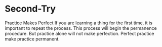 # Second-Try
Practice Makes Perfect
If you are learning a thing for the first time, it is important to repeat the process.
This process will begin the permanence procedure.
But practice alone will not make perfection.
Perfect practice make practice permanent.
